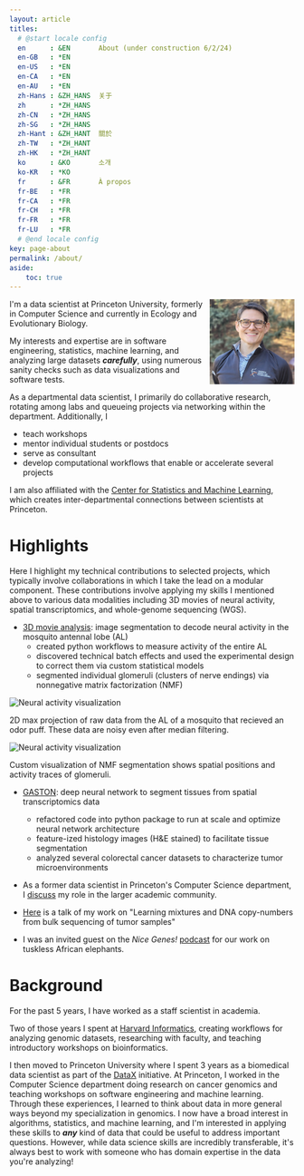 ```yaml
---
layout: article
titles:
  # @start locale config
  en      : &EN       About (under construction 6/2/24)
  en-GB   : *EN
  en-US   : *EN
  en-CA   : *EN
  en-AU   : *EN
  zh-Hans : &ZH_HANS  关于
  zh      : *ZH_HANS
  zh-CN   : *ZH_HANS
  zh-SG   : *ZH_HANS
  zh-Hant : &ZH_HANT  關於
  zh-TW   : *ZH_HANT
  zh-HK   : *ZH_HANT
  ko      : &KO       소개
  ko-KR   : *KO
  fr      : &FR       À propos
  fr-BE   : *FR
  fr-CA   : *FR
  fr-CH   : *FR
  fr-FR   : *FR
  fr-LU   : *FR
  # @end locale config
key: page-about
permalink: /about/
aside:
    toc: true
---
```


<img align="right" src="/pages/about/headshot.jpg" style="width:150px;height:150px;">

I'm a data scientist at Princeton University, formerly in Computer Science and currently in Ecology and Evolutionary Biology. 

My interests and expertise are in software engineering, statistics, machine learning, and analyzing large datasets ***carefully***, using numerous sanity checks such as data visualizations and software tests. 


As a departmental data scientist, I primarily do collaborative research, rotating among labs and queueing projects via networking within the department. Additionally, I 

- teach workshops
- mentor individual students or postdocs
- serve as consultant
- develop computational workflows that enable or accelerate several projects


I am also affiliated with the [Center for Statistics and Machine Learning](https://csml.princeton.edu/), which creates inter-departmental connections between scientists at Princeton.


# Highlights

Here I highlight my technical contributions to selected projects, which typically involve collaborations in which I take the lead on a modular component. These contributions involve applying my skills I mentioned above to various data modalities including 3D movies of neural activity, spatial transcriptomics, and whole-genome sequencing (WGS).

- [3D movie analysis](https://github.com/brian-arnold/whole_AL_segmentation): image segmentation to decode neural activity in the mosquito antennal lobe (AL)
  - created python workflows to measure activity of the entire AL
  - discovered technical batch effects and used the experimental design to correct them via custom statistical models
  - segmented individual glomeruli (clusters of nerve endings) via nonnegative matrix factorization (NMF)


<div class="image-container">
    <img src="/pages/about/raw.gif" style="width:400px;height:400px;" alt="Neural activity visualization">
    <p class="image-caption">2D max projection of raw data from the AL of a mosquito that recieved an odor puff. These data are noisy even after median filtering.</p>
</div>

<div class="image-container">
    <img src="/pages/about/timetrace.gif" style="width:400px;height:400px;" alt="Neural activity visualization">
    <p class="image-caption">Custom visualization of NMF segmentation shows spatial positions and activity traces of glomeruli.</p>
</div>

- [GASTON](https://www.biorxiv.org/content/10.1101/2023.10.10.561757v1): deep neural network to segment tissues from spatial transcriptomics data
  - refactored code into python package to run at scale and optimize neural network architecture
  - feature-ized histology images (H&E stained) to facilitate tissue segmentation
  - analyzed several colorectal cancer datasets to characterize tumor microenvironments

- As a former data scientist in Princeton's Computer Science department, I [discuss](https://csml.princeton.edu/news/videos-datax-data-scientists-discuss-their-role-and-impact-research) my role in the larger academic community.

- [Here](https://web.inf.ed.ac.uk/cdt/biomedical-ai/events/events-past#uoe_featurebox_e98a5cc58bf69187c764e7147d3f1d965:~:text=Brian%20Arnold%2C%20Senior%20Data%20Scientist%2C%20Princeton%20University.) is a talk of my work on "Learning mixtures and DNA copy-numbers from bulk sequencing of tumor samples" 

- I was an invited guest on the *Nice Genes!* [podcast](https://podcasts.apple.com/ca/podcast/nodding-our-tusks-to-heroic-mutations/id1622851335?i=1000574742314) for our work on tuskless African elephants.

# Background

For the past 5 years, I have worked as a staff scientist in academia. 

Two of those years I spent at [Harvard Informatics](https://informatics.fas.harvard.edu/pages/about.html), creating workflows for analyzing genomic datasets, researching with faculty, and  teaching introductory workshops on bioinformatics. 

I then moved to Princeton University where I spent 3 years as a biomedical data scientist as part of the [DataX](https://csml.princeton.edu/datax-home) initiative. At Princeton, I worked in the Computer Science department doing research on cancer genomics and teaching workshops on software engineering and machine learning. Through these experiences, I learned to think about data in more general ways beyond my specialization in genomics. I now have a broad interest in algorithms, statistics, and machine learning, and I'm interested in applying these skills to ***any*** kind of data that could be useful to address important questions. However, while data science skills are incredibly transferable, it's always best to work with someone who has domain expertise in the data you're analyzing!
